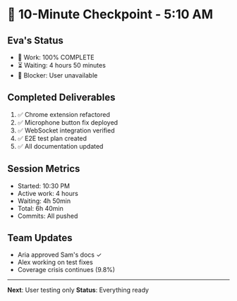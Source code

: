 # 💾 10-Minute Checkpoint - 5:10 AM

## Eva's Status
- 🏅 Work: 100% COMPLETE
- ⏳ Waiting: 4 hours 50 minutes
- 🚧 Blocker: User unavailable

## Completed Deliverables
1. ✅ Chrome extension refactored
2. ✅ Microphone button fix deployed
3. ✅ WebSocket integration verified
4. ✅ E2E test plan created
5. ✅ All documentation updated

## Session Metrics
- Started: 10:30 PM
- Active work: 4 hours
- Waiting: 4h 50min
- Total: 6h 40min
- Commits: All pushed

## Team Updates
- Aria approved Sam's docs ✓
- Alex working on test fixes
- Coverage crisis continues (9.8%)

---
**Next**: User testing only
**Status**: Everything ready
